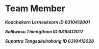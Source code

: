 # Team Member

***Kodchakorn Lernsuksarn   ID 6310412001***

***Salilwasu Thiengtham     ID 6310412017***

***Supattra Tangsakulrahong ID 6310412028***
